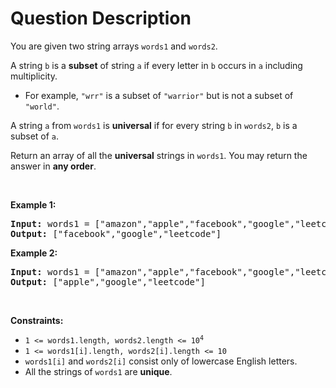 # Question Description

<p>You are given two string arrays <code>words1</code> and <code>words2</code>.</p>

<p>A string <code>b</code> is a <strong>subset</strong> of string <code>a</code> if every letter in <code>b</code> occurs in <code>a</code> including multiplicity.</p>

<ul>
	<li>For example, <code>&quot;wrr&quot;</code> is a subset of <code>&quot;warrior&quot;</code> but is not a subset of <code>&quot;world&quot;</code>.</li>
</ul>

<p>A string <code>a</code> from <code>words1</code> is <strong>universal</strong> if for every string <code>b</code> in <code>words2</code>, <code>b</code> is a subset of <code>a</code>.</p>

<p>Return an array of all the <strong>universal</strong> strings in <code>words1</code>. You may return the answer in <strong>any order</strong>.</p>

<p>&nbsp;</p>
<p><strong>Example 1:</strong></p>

<pre>
<strong>Input:</strong> words1 = [&quot;amazon&quot;,&quot;apple&quot;,&quot;facebook&quot;,&quot;google&quot;,&quot;leetcode&quot;], words2 = [&quot;e&quot;,&quot;o&quot;]
<strong>Output:</strong> [&quot;facebook&quot;,&quot;google&quot;,&quot;leetcode&quot;]
</pre>

<p><strong>Example 2:</strong></p>

<pre>
<strong>Input:</strong> words1 = [&quot;amazon&quot;,&quot;apple&quot;,&quot;facebook&quot;,&quot;google&quot;,&quot;leetcode&quot;], words2 = [&quot;l&quot;,&quot;e&quot;]
<strong>Output:</strong> [&quot;apple&quot;,&quot;google&quot;,&quot;leetcode&quot;]
</pre>

<p>&nbsp;</p>
<p><strong>Constraints:</strong></p>

<ul>
	<li><code>1 &lt;= words1.length, words2.length &lt;= 10<sup>4</sup></code></li>
	<li><code>1 &lt;= words1[i].length, words2[i].length &lt;= 10</code></li>
	<li><code>words1[i]</code> and <code>words2[i]</code> consist only of lowercase English letters.</li>
	<li>All the strings of <code>words1</code> are <strong>unique</strong>.</li>
</ul>
